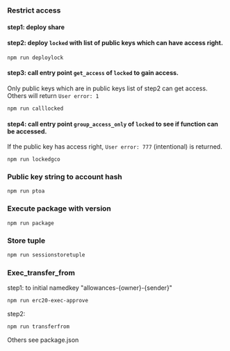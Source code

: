 ### Restrict access

#### step1: deploy share 

#### step2: deploy `locked` with list of public keys which can have access right.

```
npm run deploylock
```

#### step3: call entry point `get_access` of `locked` to gain access. 
Only public keys which are in public keys list of step2 can get access. Others will return `User error: 1` 

```
npm run calllocked
```

#### step4: call entry point `group_access_only` of `locked` to see if function can be accessed. 
If the public key has access right, `User error: 777`  (intentional) is returned.
```
npm run lockedgco
```

### Public key string to account hash

```
npm run ptoa
```

### Execute package with version

```
npm run package
```

### Store tuple

```bash
npm run sessionstoretuple
```

### Exec_transfer_from

step1: to initial namedkey "allowances\-{owner}\-{sender}"

```bash
npm run erc20-exec-approve
```

step2:

```bash
npm run transferfrom
```

Others see package.json
